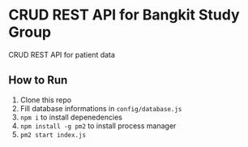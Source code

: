 # CRUD REST API for Bangkit Study Group
CRUD REST API for patient data

## How to Run
1. Clone this repo
2. Fill database informations in `config/database.js`
3. `npm i` to install depenedencies
4. `npm install -g pm2` to install process manager
5. `pm2 start index.js`